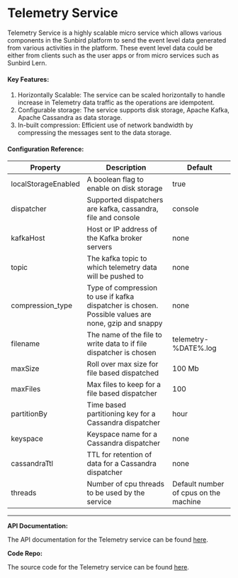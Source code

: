 # Telemetry Service

Telemetry Service is a highly scalable micro service which allows various components in the Sunbird platform to send the event level data generated from various activities in the platform. These event level data could be either from clients such as the user apps or from micro services such as Sunbird Lern.

#### Key Features:

1. Horizontally Scalable: The service can be scaled horizontally to handle increase in Telemetry data traffic as the operations are idempotent.
2. Configurable storage: The service supports disk storage, Apache Kafka, Apache Cassandra as data storage.
3. In-built compression: Efficient use of network bandwidth by compressing the messages sent to the data storage.

#### Configuration Reference:

| Property            | Description                                                                                         | Default                               |
| ------------------- | --------------------------------------------------------------------------------------------------- | ------------------------------------- |
| localStorageEnabled | A boolean flag to enable on disk storage                                                            | true                                  |
| dispatcher          | Supported dispatchers are kafka, cassandra, file and console                                        | console                               |
| kafkaHost           | Host or IP address of the Kafka broker servers                                                      | none                                  |
| topic               | The kafka topic to which telemetry data will be pushed to                                           | none                                  |
| compression\_type   | Type of compression to use if kafka dispatcher is chosen. Possible values are none, gzip and snappy | none                                  |
| filename            | The name of the file to write data to if file dispatcher is chosen                                  | telemetry-%DATE%.log                  |
| maxSize             | Roll over max size for file based dispatched                                                        | 100 Mb                                |
| maxFiles            | Max files to keep for a file based dispatcher                                                       | 100                                   |
| partitionBy         | Time based partitioning key for a Cassandra dispatcher                                              | hour                                  |
| keyspace            | Keyspace name for a Cassandra dispatcher                                                            | none                                  |
| cassandraTtl        | TTL for retention of data for a Cassandra dispatcher                                                | none                                  |
| threads             | Number of cpu threads to be used by the service                                                     | Default number of cpus on the machine |

****

**API Documentation:**

The API documentation for the Telemetry service can be found [here](http://docs.sunbird.org/latest/apis/telemetryapi/index.html).



**Code Repo:**

The source code for the Telemetry service can be found [here](https://github.com/project-sunbird/sunbird-telemetry-service).
